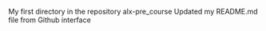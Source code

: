 My first directory in the repository alx-pre_course
Updated my README.md file from Github interface
